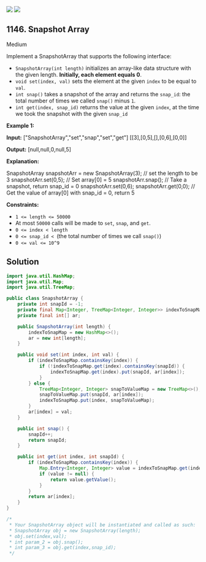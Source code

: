 [![](https://img.shields.io/github/stars/javadev/LeetCode-in-Java?label=Stars&style=flat-square)](https://github.com/javadev/LeetCode-in-Java)
[![](https://img.shields.io/github/forks/javadev/LeetCode-in-Java?label=Fork%20me%20on%20GitHub%20&style=flat-square)](https://github.com/javadev/LeetCode-in-Java/fork)

## 1146\. Snapshot Array

Medium

Implement a SnapshotArray that supports the following interface:

*   `SnapshotArray(int length)` initializes an array-like data structure with the given length. **Initially, each element equals 0**.
*   `void set(index, val)` sets the element at the given `index` to be equal to `val`.
*   `int snap()` takes a snapshot of the array and returns the `snap_id`: the total number of times we called `snap()` minus `1`.
*   `int get(index, snap_id)` returns the value at the given `index`, at the time we took the snapshot with the given `snap_id`

**Example 1:**

**Input:** ["SnapshotArray","set","snap","set","get"] [[3],[0,5],[],[0,6],[0,0]]

**Output:** [null,null,0,null,5]

**Explanation:**  

SnapshotArray snapshotArr = new SnapshotArray(3); // set the length to be 3 
snapshotArr.set(0,5); // Set array[0] = 5 
snapshotArr.snap(); // Take a snapshot, return snap_id = 0 
snapshotArr.set(0,6); 
snapshotArr.get(0,0); // Get the value of array[0] with snap_id = 0, return 5

**Constraints:**

*   `1 <= length <= 50000`
*   At most `50000` calls will be made to `set`, `snap`, and `get`.
*   `0 <= index < length`
*   `0 <= snap_id < `(the total number of times we call `snap()`)
*   `0 <= val <= 10^9`

## Solution

```java
import java.util.HashMap;
import java.util.Map;
import java.util.TreeMap;

public class SnapshotArray {
    private int snapId = -1;
    private final Map<Integer, TreeMap<Integer, Integer>> indexToSnapMap;
    private final int[] ar;

    public SnapshotArray(int length) {
        indexToSnapMap = new HashMap<>();
        ar = new int[length];
    }

    public void set(int index, int val) {
        if (indexToSnapMap.containsKey(index)) {
            if (!indexToSnapMap.get(index).containsKey(snapId)) {
                indexToSnapMap.get(index).put(snapId, ar[index]);
            }
        } else {
            TreeMap<Integer, Integer> snapToValueMap = new TreeMap<>();
            snapToValueMap.put(snapId, ar[index]);
            indexToSnapMap.put(index, snapToValueMap);
        }
        ar[index] = val;
    }

    public int snap() {
        snapId++;
        return snapId;
    }

    public int get(int index, int snapId) {
        if (indexToSnapMap.containsKey(index)) {
            Map.Entry<Integer, Integer> value = indexToSnapMap.get(index).ceilingEntry(snapId);
            if (value != null) {
                return value.getValue();
            }
        }
        return ar[index];
    }
}

/*
 * Your SnapshotArray object will be instantiated and called as such:
 * SnapshotArray obj = new SnapshotArray(length);
 * obj.set(index,val);
 * int param_2 = obj.snap();
 * int param_3 = obj.get(index,snap_id);
 */
```